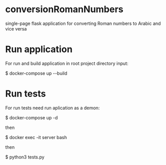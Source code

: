 # conversionRomanNumbers
single-page flask application for converting Roman numbers to Arabic and vice versa

# Run application 
For run and build application in root project directory input:


 $ docker-compose up --build
 
 
 # Run tests
 
 
 For run tests need run aplication as a demon:
 
 
$ docker-compose up -d


 then  
 
 
$ docker exec -it server bash


then


$ python3 tests.py
